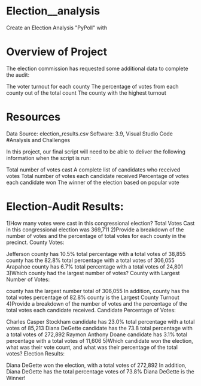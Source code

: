 # Election__analysis

Create an Election Analysis "PyPoll" with 

# Overview of Project

The election commission has requested some additional data to complete the audit:

The voter turnout for each county
The percentage of votes from each county out of the total count
The county with the highest turnout

# Resources

Data Source: election_results.csv
Software:  3.9, Visual Studio Code
#Analysis and Challenges

In this project, our final  script will need to be able to deliver the following information when the script is run:

Total number of votes cast
A complete list of candidates who received votes
Total number of votes each candidate received
Percentage of votes each candidate won
The winner of the election based on popular vote

# Election-Audit Results:


1)How many votes were cast in this congressional election?
  Total Votes Cast in this congressional election was 369,711
2)Provide a breakdown of the number of votes and the percentage of total votes for each county in the precinct.
  County Votes:

Jefferson county has 10.5% total percentage with a total votes of 38,855
 county has the 82.8% total percentage with a total votes of 306,055
Arapahoe county has 6.7% total percentage with a total votes of 24,801
3)Which county had the largest number of votes?
  County with Largest Number of Votes:

 county has the largest number total of 306,055
In addition,  county has the total votes percentage of 82.8%
 county is the Largest County Turnout
4)Provide a breakdown of the number of votes and the percentage of the total votes each candidate received.
   Candidate Percentage of Votes:

Charles Casper Stockham candidate has 23.0% total percentage with a total votes of 85,213
Diana DeGette candidate has the 73.8 total percentage with a total votes of 272,892
Raymon Anthony Doane candidate has 3.1% total percentage with a total votes of 11,606
5)Which candidate won the election, what was their vote count, and what was their percentage of the total votes?
   Election Results:

Diana DeGette won the election, with a total votes of 272,892
In addition, Diana DeGette has the total percentage votes of 73.8%
Diana DeGette is the Winner!
